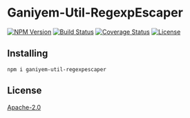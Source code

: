 # Ganiyem-Util-RegexpEscaper
[![NPM Version](https://img.shields.io/npm/v/ganiyem-util-regexpescaper)](https://www.npmjs.com/package/ganiyem-util-regexpescaper)
[![Build Status](https://travis-ci.org/yudhatamaaditiyara/Ganiyem-Util-RegexpEscaper.svg?branch=master)](https://travis-ci.org/yudhatamaaditiyara/Ganiyem-Util-RegexpEscaper)
[![Coverage Status](https://coveralls.io/repos/github/yudhatamaaditiyara/Ganiyem-Util-RegexpEscaper/badge.svg?branch=master)](https://coveralls.io/github/yudhatamaaditiyara/Ganiyem-Util-RegexpEscaper?branch=master)
[![License](https://img.shields.io/npm/l/ganiyem-util-regexpescaper)](https://github.com/yudhatamaaditiyara/Ganiyem-Util-RegexpEscaper/blob/master/LICENSE)

## Installing
```
npm i ganiyem-util-regexpescaper
```

## License
[Apache-2.0](https://github.com/yudhatamaaditiyara/Ganiyem-Util-RegexpEscaper/blob/master/LICENSE)
